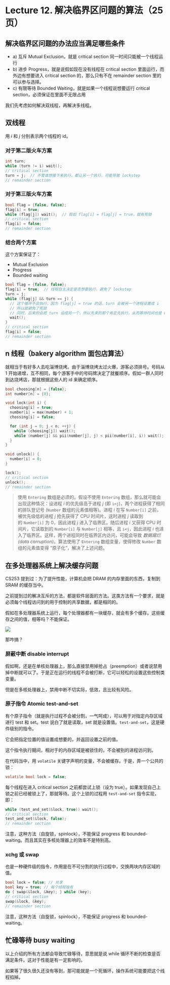 
Lecture 12\. 解决临界区问题的算法（25 页）
=============================


解决临界区问题的办法应当满足哪些条件
------------------


* a) 互斥 Mutual Exclusion，就是 critical section 同一时间只能被一个线程运行
* b) 进步 Progress，就是说假如现在没有线程在 critical section 里面运行，而外边有想要进入 critical section 的，那么只有不在 remainder section 里的可以参与选择。
* c) 有限等待 Bounded Waiting，就是如果一个线程说想要运行 critical section，必须保证在里面不无限占用


我们先考虑如何解决双线程，再解决多线程。


双线程
---


用 $i$ 和 $j$ 分别表示两个线程的 id。


### 对于第二版火车方案



```c
int turn;
while (turn != i) wait();
// critical section
turn = j;  // 不管谁想接下来执行，都让另一个执行，可能导致 lockstep
// remainder section

```

### 对于第三版火车方案



```c
bool flag = {false, false};
flag[i] = true;
while (flag[j]) wait();  // 假如 flag[i] = flag[j] = true，就有死锁
// critical section
flag[i] = false;
// remainder section

```

### 结合两个方案


这个方案保证了：


* Mutual Exclusion
* Progress
* Bounded waiting



```c
bool flag = {false, false};
flag[i] = true;  // 线程自主决定是否想要执行，避免了 lockstep
turn = j;
while (flag[j] && turn == j) {
  // 这个循环不会执行，因为 flag[j] = true 的话，turn 会被另一个进程设置成 i
  // 所以就避免了死锁
  // 同时，后来的会把 turn 设成另一个，所以先来的那个肯定先执行，从而等待时间也是 bounded 的
  wait();
}
// critical section
flag[i] = false;
// remainder section

```

n 线程（bakery algorithm 面包店算法）
----------------------------


就相当于有好多人去吃淄博烧烤。由于淄博烧烤太过火爆，游客必须排号。号码从 1 开始递增，互不相同，每个游客手中的号码牌决定了就餐顺序。假如一群人同时到达烧烤店，那就根据这些人的 id 来确定顺序。



```c
bool choosing[n] = {false};
int number[n] = {0};

void lock(int i) {
  choosing[i] = true;
  number[i] = max(number) + 1;
  chossing[i] = false;

  for (int j = 0; j < n; ++j) {
    while (choosing[j]) wait();
    while (number[j] && pii(number[j], j) < pii(number[i], i)) wait();
  }
}

void unlock() {
  number[i] = 0;
}

lock();
// critical section
unlock();
// remainder section

```


> 使用 `Entering` 数组是必须的。假设不使用 `Entering` 数组，那么就可能会出现这种情况：设进程 $i$ 的优先级高于进程 $j$ (即 `i<j`)，两个进程获得了相同的排队登记号 (`Number` 数组的元素值相等)。进程 $i$ 在写 `Number[i]` 之前，被优先级低的进程 $j$ 抢先获得了 CPU 时间片，这时进程 $j$ 读取到的 `Number[i]` 为 $0$，因此进程 $j$ 进入了临界区。随后进程 $i$ 又获得 CPU 时间片，它读取到的 `Number[i]` 与 `Number[j]` 相等，且 `i<j`，因此进程 $i$ 也进入了临界区。这样，两个进程同时在临界区内访问，可能会导致 *数据腐烂(data corruption)*。算法使用了 `Entering` 数组变量，使得修改 `Number` 数组的元素值变得 “原子化”，解决了上述问题。


在多处理器系统上解决缓存问题
--------------


CS253 提到过：为了提升性能，计算机会把 DRAM 的内存里面的东西，复制到 SRAM 的缓存当中。


之前提到过的解决互斥的方法，都是软件层面的方法。这类方法有一个要求，就是必须每个线程访问到的用于控制的共享数据，都是相同的。


假如在多处理器系统上运行，每个处理器都有一块缓存，就会有多个缓存。这些缓存之间的值，相等吗？不能保证。


![](https://s2.loli.net/2023/06/13/CWODAq7zK12hSPr.png)


那咋搞？


### 屏蔽中断 disable interrupt


假如啊，还是在单核处理器上，那么直接禁用掉抢占（preemption）或者说禁用掉中断就可以了。于是正在运行的线程不会被打断，它可以轻松的设置这些控制类变量。


但是在多核处理器上，禁用中断不切实际，低效，且比较有风险。


### 原子指令 Atomic test\-and\-set


有个原子指令（就是执行过程不会被分割，一气呵成），可以用于对指定内存区域进行 test 和 set。test 说白了就是读取，set 就是设置值。`test-and-set`，这是硬件级别的指令。


它会把指定位置的值设置成想要的，并返回设置之前的值。


这个指令执行期间，相对于的内存区域是被锁住的，不会被别的进程访问到。


在代码当中，用 `volatile` 关键字声明的变量，不会被缓存。于是，弄一个公共的锁：



```c
volatile bool lock = false;

```

每个线程在进入 critical section 之前都尝试上锁（设为 true）。如果发现自己上锁之前已经被锁上了，那就等待。这个上锁的过程用 `test-and-set` 指令实现，即：



```c
while (test_and_set(&lock, true)) wait();
// critical section
test_and_set(&lock, false);
// remainder section

```

注意，这种方法（自旋锁，spinlock），不能保证 progress 和 bounded\-waiting。而且其实在多核处理器上的效率不是特别高。


### xchg 或 swap


也是一种硬件级的指令，作用是在不可分割的执行过程中，交换两块内存区域的值。



```c
bool lock = false; // 共享
bool key = true; // 每个线程独有
do { swap(&lock, &key); } while (key);
// critical section
swap(&lock, &key);
// remainder section

```

注意，这种方法（自旋锁，spinlock），不能保证 progress 和 bounded\-waiting。


忙碌等待 busy waiting
-----------------


以上介绍的所有方法都会导致忙碌等待，意思就是说 while 循环不断的检查是否满足条件。这对于性能是有一定影响的。


如果等了很久很久还没有等到，那可能就是一个死循环，操作系统可能要把这个线程掐掉。


